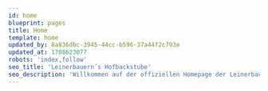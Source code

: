 ```yaml
---
id: home
blueprint: pages
title: Home
template: home
updated_by: 8a836dbc-3945-44cc-b596-37a44f2c793e
updated_at: 1708623077
robots: 'index,follow'
seo_title: 'Leinerbauern´s Hofbackstube'
seo_description: 'Willkommen auf der offiziellen Homepage der Leinerbauern´s Hofbackstube. Wir bieten leckere Backwaren, Pizza, Spareribs, Schweinshaxn und Braten aus unserem Holzbackofen.'
---
```


